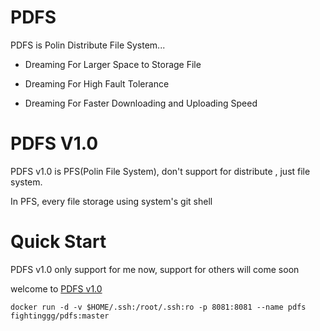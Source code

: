 # PDFS

PDFS is Polin Distribute File System...

- Dreaming For Larger Space to Storage File

- Dreaming For High Fault Tolerance

- Dreaming For Faster Downloading and Uploading Speed

# PDFS V1.0 
PDFS v1.0 is PFS(Polin File System), don't support for distribute , just file system.

In PFS, every file storage using system's git shell

# Quick Start

PDFS v1.0 only support for me now, support for others will come soon

welcome to [PDFS v1.0](http://175.178.107.36:8081/)

```shell
docker run -d -v $HOME/.ssh:/root/.ssh:ro -p 8081:8081 --name pdfs  fightinggg/pdfs:master
```
